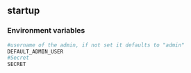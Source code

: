 ## startup

### Environment variables

```bash
#username of the admin, if not set it defaults to "admin"
DEFAULT_ADMIN_USER
#Secret
SECRET

```
